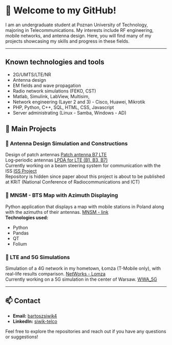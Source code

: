 # 🌟 Welcome to my GitHub!

I am an undergraduate student at Poznan University of Technology, majoring in Telecommunications. My interests include RF engineering, mobile networks, and antenna design. Here, you will find many of my projects showcasing my skills and progress in these fields.

---

## Known technologies and tools

- 2G/UMTS/LTE/NR 
- Antenna design
- EM fields and wave propagation
- Radio network simulations (FEKO, CST)
- Matlab, Simulink, LabView, Multisim, 
- Network engineering (Layer 2 and 3) - Cisco, Huawei, Mikrotik
- PHP, Python, C++, SQL, HTML, CSS, Javascript
- Server administrating (Linux - Samba, Windows - AD)

## 📂 Main Projects

### 📡 Antenna Design Simulation and Constructions
Design of patch antennas [Patch antenna B7 LTE](https://github.com/Merituum/patch2600LTE)<br>
Log-periodic antennas [LPDA for LTE (B1, B3, B7)](https://github.com/Merituum/LPDA_1.8-2.6GHz)<br>
Currently working on a beam steering system for communication with the ISS [ISS Project](https://github.com/Merituum/ISSproject)<br>
Repository is hidden since paper about this project is about to be published at KRiT (National Conference of Radiocommunications and ICT)


### 📶 MNSM - BTS Map with Azimuth Displaying
Python application that displays a map with mobile stations in Poland along with the azimuths of their antennas. [MNSM - link](https://github.com/Merituum/mnsm_BTS_map)  
**Technologies used:**
- Python
- Pandas
- QT
- Folium

### 📱 LTE and 5G Simulations
Simulation of a 4G network in my hometown, Łomża (T-Mobile only), with real-life results comparison. [NetWorks - Lomza](https://github.com/Merituum/FekoLomza) <br>
Currently working on a 5G simulation in the center of Warsaw. [WWA_5G](https://github.com/Merituum/wwa_cen_5G)

---

## 📫 Contact
- **Email:** [bartoszsiwik4](mailto:bartoszsiwik4@gmail.com)  
- **LinkedIn:** [siwik-telco](https://www.linkedin.com/in/siwik-telco)

Feel free to explore the repositories and reach out if you have any questions or suggestions!

